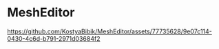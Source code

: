 # MeshEditor
 
https://github.com/KostyaBibik/MeshEditor/assets/77735628/9e07c114-0430-4c6d-b791-2971d03684f2

